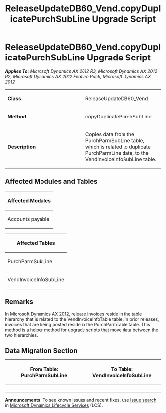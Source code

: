﻿---
title: ReleaseUpdateDB60_Vend.copyDuplicatePurchSubLine Upgrade Script
TOCTitle: ReleaseUpdateDB60_Vend.copyDuplicatePurchSubLine Upgrade Script
ms:assetid: ecc78b68-a293-0bd2-759c-0ff6d8efbebe
ms:mtpsurl: https://msdn.microsoft.com/en-us/library/JJ719923(v=AX.60)
ms:contentKeyID: 49711995
ms.date: 05/18/2015
mtps_version: v=AX.60
---

# ReleaseUpdateDB60\_Vend.copyDuplicatePurchSubLine Upgrade Script 


_**Applies To:** Microsoft Dynamics AX 2012 R3, Microsoft Dynamics AX 2012 R2, Microsoft Dynamics AX 2012 Feature Pack, Microsoft Dynamics AX 2012_

<table>
<colgroup>
<col style="width: 50%" />
<col style="width: 50%" />
</colgroup>
<tbody>
<tr class="odd">
<td><p><strong>Class</strong></p></td>
<td><p>ReleaseUpdateDB60_Vend</p></td>
</tr>
<tr class="even">
<td><p><strong>Method</strong></p></td>
<td><p>copyDuplicatePurchSubLine</p></td>
</tr>
<tr class="odd">
<td><p><strong>Description</strong></p></td>
<td><p>Copies data from the PurchParmSubLine table, which is related to duplicate PurchParmLine data, to the VendInvoiceInfoSubLine table.</p></td>
</tr>
</tbody>
</table>


## Affected Modules and Tables

<table>
<colgroup>
<col style="width: 100%" />
</colgroup>
<thead>
<tr class="header">
<th><p>Affected Modules</p></th>
</tr>
</thead>
<tbody>
<tr class="odd">
<td><p>Accounts payable</p></td>
</tr>
</tbody>
</table>


<table>
<colgroup>
<col style="width: 100%" />
</colgroup>
<thead>
<tr class="header">
<th><p>Affected Tables</p></th>
</tr>
</thead>
<tbody>
<tr class="odd">
<td><p>PurchParmSubLine</p></td>
</tr>
<tr class="even">
<td><p>VendInvoiceInfoSubLine</p></td>
</tr>
</tbody>
</table>


## Remarks

In Microsoft Dynamics AX 2012, release invoices reside in the table hierarchy that is related to the VendInvoiceInfoTable table. In prior releases, invoices that are being posted reside in the PurchParmTable table. This method is a helper method for upgrade scripts that move data between the two hierarchies.

## Data Migration Section

<table>
<colgroup>
<col style="width: 50%" />
<col style="width: 50%" />
</colgroup>
<thead>
<tr class="header">
<th><p>From Table: PurchParmSubLine</p></th>
<th><p>To Table: VendInvoiceInfoSubLine</p></th>
</tr>
</thead>
<tbody>
<tr class="odd">
<td><p></p></td>
<td><p></p></td>
</tr>
</tbody>
</table>

  
**Announcements:** To see known issues and recent fixes, use [Issue search](http://go.microsoft.com/fwlink/?linkid=389258) in [Microsoft Dynamics Lifecycle Services](http://go.microsoft.com/fwlink/?linkid=306505) (LCS).

